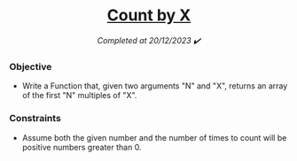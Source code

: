 <h1 align="center">
  <a href="https://www.codewars.com/kata/5513795bd3fafb56c200049e/python">Count by X</a>

</h1>
<p align="center">
  <i align="center">Completed at 20/12/2023 ✔️</i>
</p>

### Objective

- Write a Function that, given two arguments "N" and "X", returns an array of the first "N" multiples of "X".

### Constraints

- Assume both the given number and the number of times to count will be positive numbers greater than 0.
